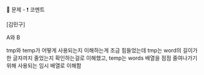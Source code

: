 :memo: 문제 -  :exclamation: 코멘트

[김민구]

A와 B 

tmp와 temp가 어떻게 사용되는지 이해하는게 조금 힘들었는데 tmp는 word의 길이가 한 글자까지 줄었는지 확인하는걸로 이해했고, temp는 words 배열을 점점 줄여나가기 위해 사용되는 임시 배열로 이해함
